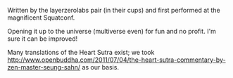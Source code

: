 Written by the layerzerolabs pair (in their cups) and first performed at the magnificent Squatconf.

Opening it up to the universe (multiverse even) for fun and no profit. I'm sure it can be improved!

Many translations of the Heart Sutra exist; we took http://www.openbuddha.com/2011/07/04/the-heart-sutra-commentary-by-zen-master-seung-sahn/ as our basis.


